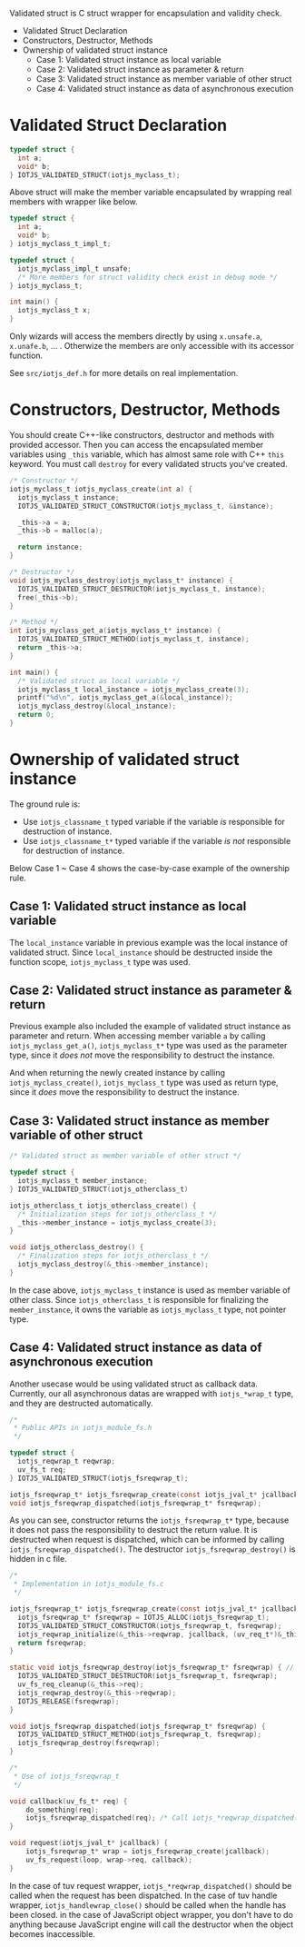 Validated struct is C struct wrapper for encapsulation and validity check.

* Validated Struct Declaration
* Constructors, Destructor, Methods
* Ownership of validated struct instance
  * Case 1: Validated struct instance as local variable
  * Case 2: Validated struct instance as parameter & return
  * Case 3: Validated struct instance as member variable of other struct
  * Case 4: Validated struct instance as data of asynchronous execution

# Validated Struct Declaration

```c
typedef struct {
  int a;
  void* b;
} IOTJS_VALIDATED_STRUCT(iotjs_myclass_t);
```

Above struct will make the member variable encapsulated by wrapping real members with wrapper like below.

```c
typedef struct {
  int a;
  void* b;
} iotjs_myclass_t_impl_t;

typedef struct {
  iotjs_myclass_impl_t unsafe;
  /* More members for struct validity check exist in debug mode */
} iotjs_myclass_t;

int main() {
  iotjs_myclass_t x;
}
```

Only wizards will access the members directly by using `x.unsafe.a`, `x.unafe.b`, ... . Otherwize the members are only accessible with its accessor function.

See `src/iotjs_def.h` for more details on real implementation.

# Constructors, Destructor, Methods

You should create C++-like constructors, destructor and methods with provided accessor. Then you can access the encapsulated member variables using `_this` variable, which has almost same role with C++ `this` keyword.
You must call `destroy` for every validated structs you've created.

```c
/* Constructor */
iotjs_myclass_t iotjs_myclass_create(int a) {
  iotjs_myclass_t instance;
  IOTJS_VALIDATED_STRUCT_CONSTRUCTOR(iotjs_myclass_t, &instance);

  _this->a = a;
  _this->b = malloc(a);

  return instance;
}

/* Destructor */
void iotjs_myclass_destroy(iotjs_myclass_t* instance) {
  IOTJS_VALIDATED_STRUCT_DESTRUCTOR(iotjs_myclass_t, instance);
  free(_this->b);
}

/* Method */
int iotjs_myclass_get_a(iotjs_myclass_t* instance) {
  IOTJS_VALIDATED_STRUCT_METHOD(iotjs_myclass_t, instance);
  return _this->a;
}

int main() {
  /* Validated struct as local variable */
  iotjs_myclass_t local_instance = iotjs_myclass_create(3);
  printf("%d\n", iotjs_myclass_get_a(&local_instance));
  iotjs_myclass_destroy(&local_instance);
  return 0;
}
```

# Ownership of validated struct instance

The ground rule is:

* Use `iotjs_classname_t` typed variable if the variable *is* responsible for destruction of instance.
* Use `iotjs_classname_t*` typed variable if the variable *is not* responsible for destruction of instance.

Below Case 1 ~ Case 4 shows the case-by-case example of the ownership rule.

## Case 1: Validated struct instance as local variable
The `local_instance` variable in previous example was the local instance of validated struct.
Since `local_instance` should be destructed inside the function scope, `iotjs_myclass_t` type was used.

## Case 2: Validated struct instance as parameter & return
Previous example also included the example of validated struct instance as parameter and return.
When accessing member variable `a` by calling `iotjs_myclass_get_a()`,
`iotjs_myclass_t*` type was used as the parameter type, since it *does not* move the responsibility to destruct the instance.

And when returning the newly created instance by calling `iotjs_myclass_create()`,
`iotjs_myclass_t` type was used as return type, since it *does* move the responsibility to destruct the instance.

## Case 3: Validated struct instance as member variable of other struct

```c
/* Validated struct as member variable of other struct */

typedef struct {
  iotjs_myclass_t member_instance;
} IOTJS_VALIDATED_STRUCT(iotjs_otherclass_t)

iotjs_otherclass_t iotjs_otherclass_create() {
  /* Initialization steps for iotjs_otherclass_t */
  _this->member_instance = iotjs_myclass_create(3);
}

void iotjs_otherclass_destroy() {
  /* Finalization steps for iotjs_otherclass_t */
  iotjs_myclass_destroy(&_this->member_instance);
}
```

In the case above, `iotjs_myclass_t` instance is used as member variable of other class.
Since `iotjs_otherclass_t` is responsible for finalizing the `member_instance`,
it owns the variable as `iotjs_myclass_t` type, not pointer type.

## Case 4: Validated struct instance as data of asynchronous execution
Another usecase would be using validated struct as callback data.
Currently, our all asynchronous datas are wrapped with `iotjs_*wrap_t` type,
and they are destructed automatically.

```c
/*
 * Public APIs in iotjs_module_fs.h
 */

typedef struct {
  iotjs_reqwrap_t reqwrap;
  uv_fs_t req;
} IOTJS_VALIDATED_STRUCT(iotjs_fsreqwrap_t);

iotjs_fsreqwrap_t* iotjs_fsreqwrap_create(const iotjs_jval_t* jcallback);
void iotjs_fsreqwrap_dispatched(iotjs_fsreqwrap_t* fsreqwrap);
```

As you can see, constructor returns the `iotjs_fsreqwrap_t*` type,
because it does not pass the responsibility to destruct the return value.
It is destructed when request is dispatched, which can be informed by calling `iotjs_fsreqwrap_dispatched()`.
The destructor `iotjs_fsreqwrap_destroy()` is hidden in c file.

```c
/*
 * Implementation in iotjs_module_fs.c
 */

iotjs_fsreqwrap_t* iotjs_fsreqwrap_create(const iotjs_jval_t* jcallback) {
  iotjs_fsreqwrap_t* fsreqwrap = IOTJS_ALLOC(iotjs_fsreqwrap_t);
  IOTJS_VALIDATED_STRUCT_CONSTRUCTOR(iotjs_fsreqwrap_t, fsreqwrap);
  iotjs_reqwrap_initialize(&_this->reqwrap, jcallback, (uv_req_t*)&_this->req);
  return fsreqwrap;
}

static void iotjs_fsreqwrap_destroy(iotjs_fsreqwrap_t* fsreqwrap) { // private function
  IOTJS_VALIDATED_STRUCT_DESTRUCTOR(iotjs_fsreqwrap_t, fsreqwrap);
  uv_fs_req_cleanup(&_this->req);
  iotjs_reqwrap_destroy(&_this->reqwrap);
  IOTJS_RELEASE(fsreqwrap);
}

void iotjs_fsreqwrap_dispatched(iotjs_fsreqwrap_t* fsreqwrap) {
  IOTJS_VALIDATED_STRUCT_METHOD(iotjs_fsreqwrap_t, fsreqwrap);
  iotjs_fsreqwrap_destroy(fsreqwrap);
}

/*
 * Use of iotjs_fsreqwrap_t
 */

void callback(uv_fs_t* req) {
    do_something(req);
    iotjs_fsreqwrap_dispatched(req); /* Call iotjs_*reqwrap_dispatched() when callback called */
}

void request(iotjs_jval_t* jcallback) {
    iotjs_fsreqwrap_t* wrap = iotjs_fsreqwrap_create(jcallback);
    uv_fs_request(loop, wrap->req, callback);
}
```

In the case of tuv request wrapper, `iotjs_*reqwrap_dispatched()` should be called when the request has been dispatched.
In the case of tuv handle wrapper, `iotjs_handlewrap_close()` should be called when the handle has been closed.
in the case of JavaScript object wrapper, you don't have to do anything because JavaScript engine will call the destructor when the object becomes inaccessible.


